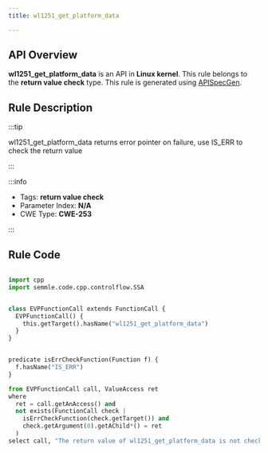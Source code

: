 ```yaml
---
title: wl1251_get_platform_data

---
```



## API Overview
**wl1251_get_platform_data** is an API in **Linux kernel**. This rule belongs to the **return value check** type. This rule is generated using [APISpecGen](../../tools/APISpecGen).
## Rule Description

:::tip

wl1251_get_platform_data returns error pointer on failure, use IS_ERR to check the return value

:::

:::info

- Tags: **return value check**
- Parameter Index: **N/A**
- CWE Type: **CWE-253**

:::

## Rule Code
```python

import cpp
import semmle.code.cpp.controlflow.SSA


class EVPFunctionCall extends FunctionCall {
  EVPFunctionCall() {
    this.getTarget().hasName("wl1251_get_platform_data")
  }
}


predicate isErrCheckFunction(Function f) {
  f.hasName("IS_ERR") 
}

from EVPFunctionCall call, ValueAccess ret
where
  ret = call.getAnAccess() and
  not exists(FunctionCall check |
    isErrCheckFunction(check.getTarget()) and
    check.getArgument(0).getAChild*() = ret
  )
select call, "The return value of wl1251_get_platform_data is not checked with IS_ERR."
    
```